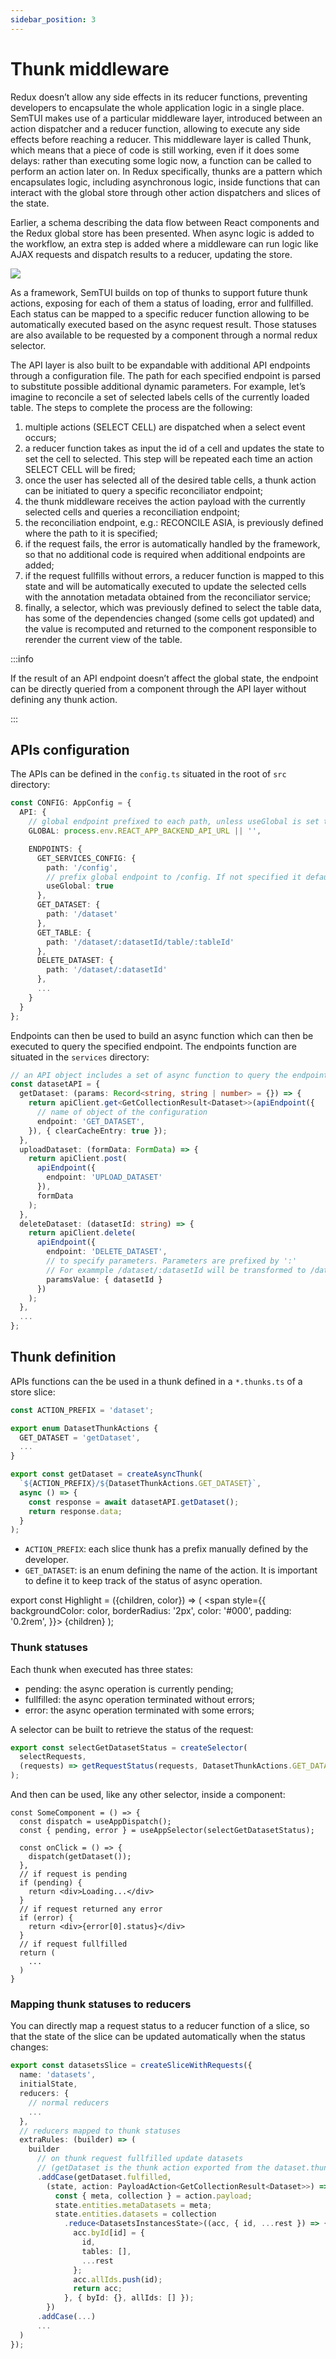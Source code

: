 ```yaml
---
sidebar_position: 3
---
```


# Thunk middleware
Redux doesn’t allow any side effects in its reducer
functions, preventing developers to encapsulate the whole application logic
in a single place. SemTUI makes use of a particular middleware layer, introduced between an action dispatcher and a reducer function, allowing to
execute any side effects before reaching a reducer. This middleware layer is
called Thunk, which means that a piece of code is still working, even if it does some delays:
rather than executing some logic now, a function can be called to perform an action later on.
In Redux specifically, thunks are a pattern which encapsulates logic, including asynchronous logic, inside functions
that can interact with the global store through other action dispatchers and
slices of the state.

Earlier, a schema describing the data flow between React components
and the Redux global store has been presented. When async
logic is added to the workflow, an extra step is added where a middleware can
run logic like AJAX requests and dispatch results to a reducer, updating the
store.

<div style={{textAlign: 'center'}}>
  <img style={{width: '600px'}} src="/I2T-docs/img/thunk-flow.png" />
</div>

As a framework, SemTUI builds on top of thunks to support future thunk
actions, exposing for each of them a status of loading, error and fullfilled.
Each status can be mapped to a specific reducer function allowing to be
automatically executed based on the async request result. Those statuses
are also available to be requested by a component through a normal redux
selector.

The API layer is also built to be expandable with additional API endpoints through a configuration file. The path for each specified endpoint is
parsed to substitute possible additional dynamic parameters. For example,
let’s imagine to reconcile a set of selected labels cells of the currently loaded
table. The steps to complete the process are the following:

1. multiple actions (SELECT CELL) are dispatched when a select event
occurs;
2. a reducer function takes as input the id of a cell and updates the state
to set the cell to selected. This step will be repeated each time an
action SELECT CELL will be fired;
3. once the user has selected all of the desired table cells, a thunk action
can be initiated to query a specific reconciliator endpoint;
4. the thunk middleware receives the action payload with the currently
selected cells and queries a reconciliation endpoint;
5. the reconciliation endpoint, e.g.: RECONCILE ASIA, is previously defined where the path to it is specified;
6. if the request fails, the error is automatically handled by the framework,
so that no additional code is required when additional endpoints are
added;
7. if the request fullfills without errors, a reducer function is mapped to
this state and will be automatically executed to update the selected cells
with the annotation metadata obtained from the reconciliator service;
8. finally, a selector, which was previously defined to select the table data,
has some of the dependencies changed (some cells got updated) and
the value is recomputed and returned to the component responsible to
rerender the current view of the table.


:::info

If the result of an API endpoint doesn’t
affect the global state, the endpoint can be directly queried from a component
through the API layer without defining any thunk action.

:::

## APIs configuration
The APIs can be defined in the `config.ts` situated in the root of `src` directory:

```ts title="config.ts"
const CONFIG: AppConfig = {
  API: {
    // global endpoint prefixed to each path, unless useGlobal is set to false
    GLOBAL: process.env.REACT_APP_BACKEND_API_URL || '',

    ENDPOINTS: {
      GET_SERVICES_CONFIG: {
        path: '/config',
        // prefix global endpoint to /config. If not specified it defaults to true
        useGlobal: true
      },
      GET_DATASET: {
        path: '/dataset'
      },
      GET_TABLE: {
        path: '/dataset/:datasetId/table/:tableId'
      },
      DELETE_DATASET: {
        path: '/dataset/:datasetId'
      },
      ...
    }
  }
};
```

Endpoints can then be used to build an async function which can then be executed to query the specified endpoint. The endpoints function are situated in the `services` directory:

```ts title="services/api/datasets.ts"
// an API object includes a set of async function to query the endpoints previously defined
const datasetAPI = {
  getDataset: (params: Record<string, string | number> = {}) => {
    return apiClient.get<GetCollectionResult<Dataset>>(apiEndpoint({
      // name of object of the configuration
      endpoint: 'GET_DATASET', 
    }), { clearCacheEntry: true });
  },
  uploadDataset: (formData: FormData) => {
    return apiClient.post(
      apiEndpoint({
        endpoint: 'UPLOAD_DATASET'
      }),
      formData
    );
  },
  deleteDataset: (datasetId: string) => {
    return apiClient.delete(
      apiEndpoint({
        endpoint: 'DELETE_DATASET',
        // to specify parameters. Parameters are prefixed by ':'
        // For exammple /dataset/:datasetId will be transformed to /dataset/[valueOfTheVariableDatasetId]
        paramsValue: { datasetId }
      })
    );
  },
  ...
};
```

## Thunk definition
APIs functions can the be used in a thunk defined in a `*.thunks.ts` of a store slice:

```ts title="store/slices/datasets/datasets.thunks.ts"
const ACTION_PREFIX = 'dataset';

export enum DatasetThunkActions {
  GET_DATASET = 'getDataset',
  ...
}

export const getDataset = createAsyncThunk(
  `${ACTION_PREFIX}/${DatasetThunkActions.GET_DATASET}`,
  async () => {
    const response = await datasetAPI.getDataset();
    return response.data;
  }
);
```

- `ACTION_PREFIX`: each slice thunk has a prefix manually defined by the developer.
- `GET_DATASET`: is an enum defining the name of the action. It is important to define it to keep track of the status of async operation.

export const Highlight = ({children, color}) => (
  <span
    style={{
      backgroundColor: color,
      borderRadius: '2px',
      color: '#000',
      padding: '0.2rem',
    }}>
    {children}
  </span>
);

### Thunk statuses
Each thunk when executed has three states:
- <Highlight color="rgba(255,199,0,0.24)">pending</Highlight>: the async operation is currently pending;
- <Highlight color="rgba(74,201,155,0.24)">fullfilled</Highlight>: the async operation terminated without errors;
- <Highlight color="rgba(244,87,37,0.24)">error</Highlight>: the async operation terminated with some errors;

A selector can be built to retrieve the status of the request:

```ts
export const selectGetDatasetStatus = createSelector(
  selectRequests,
  (requests) => getRequestStatus(requests, DatasetThunkActions.GET_DATASET)
);
```

And then can be used, like any other selector, inside a component:

```tsx
const SomeComponent = () => {
  const dispatch = useAppDispatch();
  const { pending, error } = useAppSelector(selectGetDatasetStatus);

  const onClick = () => {
    dispatch(getDataset());
  },
  // if request is pending
  if (pending) {
    return <div>Loading...</div>
  }
  // if request returned any error
  if (error) {
    return <div>{error[0].status}</div>
  }
  // if request fullfilled
  return (
    ...
  )
}
```

### Mapping thunk statuses to reducers
You can directly map a request status to a reducer function of a slice, so that the state of the slice can be updated automatically when the status changes:

```ts title="store/slices/dataset/dataset.slice.ts"
export const datasetsSlice = createSliceWithRequests({
  name: 'datasets',
  initialState,
  reducers: {
    // normal reducers
    ...
  },
  // reducers mapped to thunk statuses
  extraRules: (builder) => (
    builder
      // on thunk request fullfilled update datasets
      // (getDataset is the thunk action exported from the dataset.thunks.ts)
      .addCase(getDataset.fulfilled,
        (state, action: PayloadAction<GetCollectionResult<Dataset>>) => {
          const { meta, collection } = action.payload;
          state.entities.metaDatasets = meta;
          state.entities.datasets = collection
            .reduce<DatasetsInstancesState>((acc, { id, ...rest }) => {
              acc.byId[id] = {
                id,
                tables: [],
                ...rest
              };
              acc.allIds.push(id);
              return acc;
            }, { byId: {}, allIds: [] });
        })
      .addCase(...)
      ...
  )
});
```
